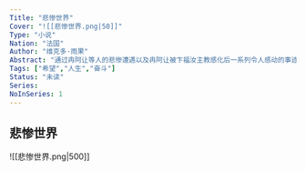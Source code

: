 ```yaml
---
Title: "悲惨世界"
Cover: "![[悲惨世界.png|50]]"
Type: "小说"
Nation: "法国"
Author: "维克多·雨果"
Abstract: "通过冉阿让等人的悲惨遭遇以及冉阿让被卞福汝主教感化后一系列令人感动的事迹，深刻揭露和批判了19世纪法国封建专制社会的腐朽本质及其罪恶现象，对穷苦人民在封建重压下所遭受的剥削欺诈和残酷迫害表示了悲悯和同情。"
Tags: ["希望","人生","奋斗"]
Status: "未读"
Series: 
NoInSeries: 1
---
```

## 悲惨世界
![[悲惨世界.png|500]]